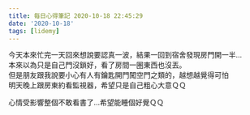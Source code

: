 ```yaml
---
title: 每日心得筆記 2020-10-18 22:45:29
date: '2020-10-18'
tags: [lidemy]
---
```


今天本來忙完一天回來想說要認真一波，結果一回到宿舍發現房門開一半...  
本來以為只是自己門沒鎖好，看了房間一圈東西也沒丟。  
但是朋友跟我說要小心有人有鑰匙開門闖空門之類的，越想越覺得可怕  
明天晚上跟房東約看監視器，希望只是自己粗心大意ＱＱ

心情受影響整個不敢看書了...希望能睡個好覺ＱＱ
